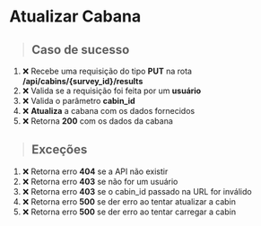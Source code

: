 # Atualizar Cabana

> ## Caso de sucesso

1. ❌ Recebe uma requisição do tipo **PUT** na rota **/api/cabins/{survey_id}/results**
2. ❌ Valida se a requisição foi feita por um **usuário**
3. ❌ Valida o parâmetro **cabin_id**
4. ❌ **Atualiza** a cabana com os dados fornecidos
5. ❌ Retorna **200** com os dados da cabana

> ## Exceções

1. ❌ Retorna erro **404** se a API não existir
2. ❌ Retorna erro **403** se não for um usuário
3. ❌ Retorna erro **403** se o cabin_id passado na URL for inválido
4. ❌ Retorna erro **500** se der erro ao tentar atualizar a cabin
5. ❌ Retorna erro **500** se der erro ao tentar carregar a cabin
